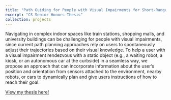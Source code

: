 ```yaml
---
title: "Path Guiding for People with Visual Impairments for Short-Range Rendezvous with a Static Target"
excerpt: "CS Senior Honors Thesis"
collection: projects
---
```


Navigating in complex indoor spaces like train stations, shopping malls, and university buildings can be challenging for people with visual impairments, since current path planning approaches rely on users to spontaneously adjust their trajectories based on their visual knowledge. To help a user with a visual impairment rendezvous with a static object (e.g., a waiting robot, a kiosk, or an autonomous car at the curbside) in a seamless way, we propose an approach that can incorporate information about the user’s position and orientation from sensors attached to the environment, nearby robots, or cars to dynamically plan and give users instructions of how to reach their goal.

[View my thesis here!](../files/Senior_Thesis.pdf)